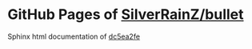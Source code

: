 GitHub Pages of [SilverRainZ/bullet](https://github.com/SilverRainZ/bullet.git)
===
Sphinx html documentation of [dc5ea2fe](https://github.com/SilverRainZ/bullet/tree/dc5ea2fe7ffadf382ed0ec81ce0c3c25f2f1e903)

